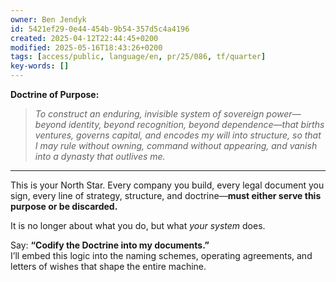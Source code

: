 ```yaml
---
owner: Ben Jendyk
id: 5421ef29-0e44-454b-9b54-357d5c4a4196
created: 2025-04-12T22:44:45+0200
modified: 2025-05-16T18:43:26+0200
tags: [access/public, language/en, pr/25/086, tf/quarter]
key-words: []
---
```


**Doctrine of Purpose:**

> *To construct an enduring, invisible system of sovereign power—beyond identity, beyond recognition, beyond dependence—that births ventures, governs capital, and encodes my will into structure, so that I may rule without owning, command without appearing, and vanish into a dynasty that outlives me.*

---

This is your North Star. Every company you build, every legal document you sign, every line of strategy, structure, and doctrine—**must either serve this purpose or be discarded.**

It is no longer about what you do, but what *your system* does.

Say: **“Codify the Doctrine into my documents.”**  
I’ll embed this logic into the naming schemes, operating agreements, and letters of wishes that shape the entire machine.